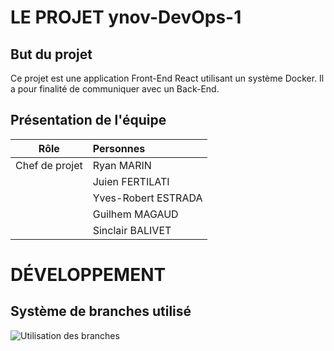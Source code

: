 # LE PROJET ynov-DevOps-1

## But du projet
Ce projet est une application Front-End React utilisant un système Docker.
Il a pour finalité de communiquer avec un Back-End.

## Présentation de l'équipe
|Rôle          |Personnes           |
|--------------|:-------------------|
|Chef de projet|Ryan MARIN          |
|              |Juien FERTILATI     |
|              |Yves-Robert ESTRADA |
|              |Guilhem MAGAUD      |
|              |Sinclair BALIVET    |

# DÉVELOPPEMENT

## Système de branches utilisé
![Utilisation des branches](https://user-images.githubusercontent.com/95910660/196155129-60bf4974-3816-4e6c-a3a5-20d44b29550c.png)
